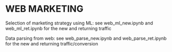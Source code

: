 # WEB MARKETING
Selection of marketing strategy using ML: see web_ml_new.ipynb and web_ml_ret.ipynb for the new and returning traffic


Data parsing from web: see web_parse_new.ipynb and web_parse_ret.ipynb for the new and returning traffic/conversion
